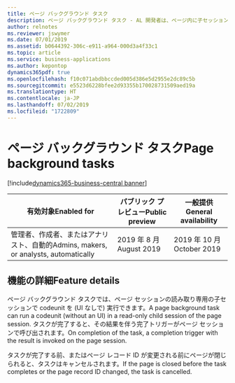 ```yaml
---
title: ページ バックグラウンド タスク
description: ページ バックグラウンド タスク - AL 開発者は、ページ内に子セッションを作成して、必要な読み取り専用の計算を実行できます。 計算が完了すると、親セッションに通知されます。
author: relnotes
ms.reviewer: jswymer
ms.date: 07/01/2019
ms.assetid: b0644392-306c-e911-a964-000d3a4f33c1
ms.topic: article
ms.service: business-applications
ms.author: kepontop
dynamics365pdf: true
ms.openlocfilehash: f10c071abdbbccded005d386e5d2955e2dc89c5b
ms.sourcegitcommit: e5523d6228bfee2d93355b170028731509aed19a
ms.translationtype: HT
ms.contentlocale: ja-JP
ms.lasthandoff: 07/02/2019
ms.locfileid: "1722809"
---
```

# <a name="page-background-tasks"></a><span data-ttu-id="70928-104">ページ バックグラウンド タスク</span><span class="sxs-lookup"><span data-stu-id="70928-104">Page background tasks</span></span>
[!include[dynamics365-business-central banner](../includes/dynamics365-business-central.md)]

| <span data-ttu-id="70928-105">有効対象</span><span class="sxs-lookup"><span data-stu-id="70928-105">Enabled for</span></span>    |  <span data-ttu-id="70928-106">パブリック プレビュー</span><span class="sxs-lookup"><span data-stu-id="70928-106">Public preview</span></span> | <span data-ttu-id="70928-107">一般提供</span><span class="sxs-lookup"><span data-stu-id="70928-107">General availability</span></span> | 
| ---------- | ---------- |---------- |
|<span data-ttu-id="70928-108">管理者、作成者、またはアナリスト、自動的</span><span class="sxs-lookup"><span data-stu-id="70928-108">Admins, makers, or analysts, automatically</span></span>|<span data-ttu-id="70928-109">2019 年 8 月</span><span class="sxs-lookup"><span data-stu-id="70928-109">August 2019</span></span>| <span data-ttu-id="70928-110">2019 年 10 月</span><span class="sxs-lookup"><span data-stu-id="70928-110">October 2019</span></span>|






## <a name="feature-details"></a><span data-ttu-id="70928-111">機能の詳細</span><span class="sxs-lookup"><span data-stu-id="70928-111">Feature details</span></span>
<!--feature detail start -->
<span data-ttu-id="70928-112">ページ バックグラウンド タスクでは、ページ セッションの読み取り専用の子セッションで codeunit を (UI なしで) 実行できます。</span><span class="sxs-lookup"><span data-stu-id="70928-112">A page background task can run a codeunit (without an UI) in a read-only child session of the page session.</span></span> <span data-ttu-id="70928-113">タスクが完了すると、その結果を伴う完了トリガーがページ セッションで呼び出されます。</span><span class="sxs-lookup"><span data-stu-id="70928-113">On completion of the task, a completion trigger with the result is invoked on the page session.</span></span>

<span data-ttu-id="70928-114">タスクが完了する前、またはページ レコード ID が変更される前にページが閉じられると、タスクはキャンセルされます。</span><span class="sxs-lookup"><span data-stu-id="70928-114">If the page is closed before the task completes or the page record ID changed, the task is cancelled.</span></span>
<!--feature detail end -->










